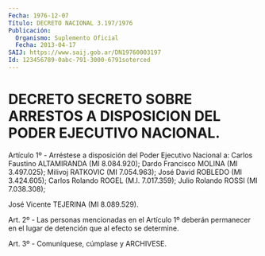 ```yaml
---
Fecha: 1976-12-07
Título: DECRETO NACIONAL 3.197/1976
Publicación:
  Organismo: Suplemento Oficial
  Fecha: 2013-04-17
SAIJ: https://www.saij.gob.ar/DN19760003197
Id: 123456789-0abc-791-3000-6791soterced
---
```

# DECRETO SECRETO SOBRE ARRESTOS A DISPOSICION DEL PODER EJECUTIVO NACIONAL.

<a id="1"></a>
Artículo 1º - Arréstese a disposición del Poder Ejecutivo Nacional a: Carlos Faustino ALTAMIRANDA (MI 8.084.920); Dardo Francisco MOLINA (MI 3.497.025); Milivoj RATKOVIC (MI 7.054.963); José David ROBLEDO (MI 3.424.605); Carlos Rolando ROGEL (M.I. 7.017.359); Julio Rolando ROSSI (MI 7.038.308);

José Vicente TEJERINA (MI 8.089.529).

<a id="2"></a>
Art. 2º - Las personas mencionadas en el Artículo 1º deberán permanecer en el lugar de detención que al efecto se determine.

<a id="3"></a>
Art. 3º - Comuníquese, cúmplase y ARCHIVESE.